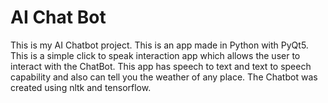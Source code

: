 # AI Chat Bot

This is my AI Chatbot project. This is an app made in Python with PyQt5. This is a simple click to speak interaction app which allows the user to interact with the ChatBot. This app has speech to text and text to speech capability and also can tell you the weather of any place. The Chatbot was created using nltk and tensorflow.
